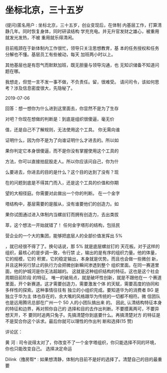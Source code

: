 # 坐标北京，三十五岁

(提问)匿名用户 : 坐标北京，三十五岁，创业变现后，在体制 内基层工作，打算清静几年。同时恢复身体，同时研读结构 学充充电。并无升官发财之雄心，被重用就发光发热，不被 重用就乐得清闲。

目前瓶颈在于新体制内工作很忙，领导只关注思想教育，基 本的任务授权和任务分解也不懂。基层员工有些被动，每天 加班两小时以上。

其他基层也是有怨气而默默加班，既无胆量与领导沟通，也 无知识储备不知道问题在哪。

我想走，但觉一言不发一事不做，不负责任。留，很难受。 请问司令，该如何思考？涉及信息密度很大，先隐秘了。

2019-07-06

回答：想一想你为什么进到这里面去，你显然不是为了生存

对吧？你现在想做的判断是：到底是组织很傻逼，毫无价

值，还是自己不了解规则，无法使用这个工具。 你无需向谁

证明什么，因为你不是为了向谁证明什么才进去的。所以如

果你判定它本身很傻逼，而不是你没有掌握使用这个工具的

方法，你可以直接拍屁股走人。所以你应该问自己，你为什

么要进去，你进去的目的是什么？这个目的达到了没有？现

在的问题到底是不得其门而入，还是这个工具的价值和你期

望的大相径庭。你需要对此做出一个你的判断。 在一个金字

塔结构中，基层需要的是服从，没有谁要他们的创造力。如

果你试图通过进入体制内当螺丝钉而拥有创造力，去出类拔

萃，这个想法一开始就错了！ 任何金字塔形的结构，包括民

营企业的一个大的集团，能够把底层人的全部价值发挥出 5%

，就已经很不得了了。换句话说，那 5% 就是底层螺丝钉的 天花板。对于这样的组织，最核心的是步调一致，令行禁 止，输出的是有序的组织力量。他的体量，它的规模，它的 积累，它的稳定输出，本身就是优势。而且也会做一些微创 新，并且这种另行禁止的执行力会把微创新瞬间渗透到整个 组织里面。在同一赛道里面，他的护城河是你无法超越的。 这就是这种组织结构的特征。这也是这个社会周期目前阶段 的特征。 唯一的破局点，就是破坏性创新，就是不跟他在一 个赛道里面，开个新赛道。这才需要创造力，需要激发个体 的天赋，需要高度的协同和多样性的探索。这种事情往往有 独立的小组织完成。要知道华为的消费者 BG 是独立于华为主 体也存在的，余大嘴的风格跟华为传统的一切都不相符。微 信团队也是远用腾讯总部在广州一个 50 人的小团队搞出来 的。 因此, 认清结构特征本身的特征和边界，再对照你自己的 选择和目的去作出判断。不要摸离两可，不要异想天开，不 要同时追两只兔子。先搞清楚你到底要什么。再搞清楚对方 的特征是不是契合你这个诉求。最后你就可以理性的作出判 断和选择(15 赞)

评论区：

黄 河 : 司令说得太对了，你改变不了一个金字塔组织，你只能选择不同的环境，你也只能改变自己。 选择决定命运

Dilink（撸房帮* : 如果想清静，体制内目前不是好的选择了。清楚自己的目的最重要